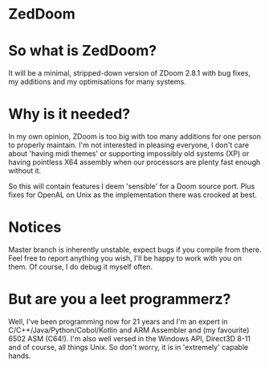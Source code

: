 # ZedDoom

# So what is ZedDoom?
It will be a minimal, stripped-down version of ZDoom 2.8.1 with bug fixes, my additions and my optimisations for many systems.

# Why is it needed?
In my own opinion, ZDoom is too big with too many additions for one person to properly maintain.  I'm not interested in pleasing everyone, I don't care about 'having midi themes' or supporting impossibly old systems (XP) or having pointless X64 assembly when our processors are plenty fast enough without it.

So this will contain features I deem 'sensible' for a Doom source port.  Plus fixes for OpenAL on Unix as the implementation there was crooked at best.

# Notices
Master branch is inherently unstable, expect bugs if you compile from there.  Feel free to report anything you wish, I'll be happy to work with you on them.  Of course, I do debug it myself often.

# But are you a leet programmerz?
Well, I've been programming now for 21 years and I'm an expert in C/C++/Java/Python/Cobol/Kotlin and ARM Assembler and (my favourite) 6502 ASM (C64!).  I'm also well versed in the Windows API, Direct3D 8-11 and of course, all things Unix.  So don't worry, it is in 'extremely' capable hands.
